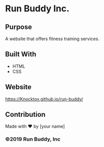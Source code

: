 
# Run Buddy Inc.


## Purpose
A website that offers fitness training services. 

## Built With
* HTML
* CSS

## Website
https://Knocktov.github.io/run-buddy/

## Contribution
Made with ❤️ by [your name]

### ©️2019 Run Buddy, Inc 
